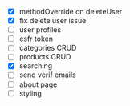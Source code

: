 - [x] methodOverride on deleteUser
- [x] fix delete user issue
- [ ] user profiles
- [ ] csfr token
- [ ] categories CRUD
- [ ] products CRUD
- [x] searching
- [ ] send verif emails
- [ ] about page
- [ ] styling